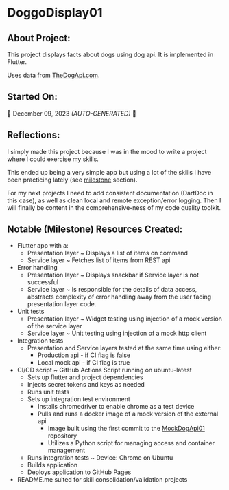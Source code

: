 # DoggoDisplay01

## About Project:
This project displays facts about dogs using dog api. It is implemented in Flutter.

Uses data from [TheDogApi.com](https://thedogapi.com/).

## Started On:
:calendar: December 09, 2023 *(AUTO-GENERATED)* :calendar:

## Reflections:
I simply made this project because I was in the mood to write a project where I could exercise my skills.

This ended up being a very simple app but using a lot of the skills I have been practicing lately (see [milestone](#notable-milestone-resources-created) section).

For my next projects I need to add consistent documentation (DartDoc in this case), as well as clean local and remote exception/error logging. Then I will finally be content in the comprehensive-ness of my code quality toolkit.

## Notable (Milestone) Resources Created:
- Flutter app with a:
  - Presentation layer ~ Displays a list of items on command
  - Service layer ~ Fetches list of items from REST api
- Error handling
  - Presentation layer ~ Displays snackbar if Service layer is not successful
  - Service layer ~ Is responsible for the details of data access, abstracts complexity of error handling away from the user facing presentation layer code.
- Unit tests
  - Presentation layer ~ Widget testing using injection of a mock version of the service layer
  - Service layer ~ Unit testing using injection of a mock http client
- Integration tests
  - Presentation and Service layers tested at the same time using either:
    - Production api - if CI flag is false
    - Local mock api - if CI flag is true
- CI/CD script ~ GitHub Actions Script running on ubuntu-latest
  - Sets up flutter and project dependencies
  - Injects secret tokens and keys as needed
  - Runs unit tests
  - Sets up integration test environment
    - Installs chromedriver to enable chrome as a test device
    - Pulls and runs a docker image of a mock version of the external api
      - Image built using the first commit to the [MockDogApi01](https://github.com/mittons/MockDogApi01) repository
      - Utilizes a Python script for managing access and container management
  - Runs integration tests ~ Device: Chrome on Ubuntu
  - Builds application
  - Deploys application to GitHub Pages
- README.me suited for skill consolidation/validation projects
